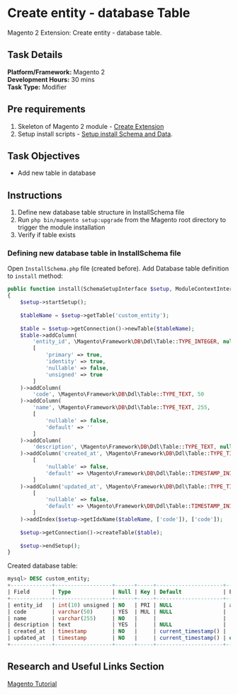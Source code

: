 # Create entity - database Table

Magento 2 Extension: Create entity - database table.
 
## Task Details  
**Platform/Framework:** Magento 2  
**Development Hours:** 30 mins  
**Task Type:** Modifier
 
## Pre requirements
1. Skeleton of Magento 2 module - [Create Extension](/magento2/create-extension)
2. Setup install scripts - [Setup install Schema and Data](/magento2/setup-install-schema-data).

## Task Objectives
- Add new table in database
 
## Instructions
1. Define new database table structure in InstallSchema file
2. Run `php bin/magento setup:upgrade` from the Magento root directory to trigger the module installation
3. Verify if table exists

### Defining new database table in InstallSchema file
Open `InstallSchema.php` file (created before). Add Database table definition to `install` method:
```php
public function install(SchemaSetupInterface $setup, ModuleContextInterface $context)
{
    $setup->startSetup();
 
    $tableName = $setup->getTable('custom_entity');
 
    $table = $setup->getConnection()->newTable($tableName);
    $table->addColumn(
        'entity_id', \Magento\Framework\DB\Ddl\Table::TYPE_INTEGER, null,
        [
            'primary' => true,
            'identity' => true,
            'nullable' => false,
            'unsigned' => true
        ]
    )->addColumn(
        'code', \Magento\Framework\DB\Ddl\Table::TYPE_TEXT, 50
    )->addColumn(
        'name', \Magento\Framework\DB\Ddl\Table::TYPE_TEXT, 255,
        [
            'nullable' => false,
            'default' => ''
        ]
    )->addColumn(
        'description', \Magento\Framework\DB\Ddl\Table::TYPE_TEXT, null
    )->addColumn('created_at', \Magento\Framework\DB\Ddl\Table::TYPE_TIMESTAMP, null,
        [
            'nullable' => false,
            'default' => \Magento\Framework\DB\Ddl\Table::TIMESTAMP_INIT
        ]
    )->addColumn('updated_at', \Magento\Framework\DB\Ddl\Table::TYPE_TIMESTAMP, null,
        [
            'nullable' => false,
            'default' => \Magento\Framework\DB\Ddl\Table::TIMESTAMP_INIT_UPDATE
        ]
    )->addIndex($setup->getIdxName($tableName, ['code']), ['code']);
 
    $setup->getConnection()->createTable($table);
 
    $setup->endSetup();
}
``` 

Created database table:
```sql
mysql> DESC custom_entity;
+-------------+------------------+------+-----+---------------------+-------------------------------+
| Field       | Type             | Null | Key | Default             | Extra                         |
+-------------+------------------+------+-----+---------------------+-------------------------------+
| entity_id   | int(10) unsigned | NO   | PRI | NULL                | auto_increment                |
| code        | varchar(50)      | YES  | MUL | NULL                |                               |
| name        | varchar(255)     | NO   |     |                     |                               |
| description | text             | YES  |     | NULL                |                               |
| created_at  | timestamp        | NO   |     | current_timestamp() |                               |
| updated_at  | timestamp        | NO   |     | current_timestamp() | on update current_timestamp() |
+-------------+------------------+------+-----+---------------------+-------------------------------+

```

## Research and Useful Links Section
[Magento Tutorial](http://devdocs.magento.com/videos/fundamentals/add-a-new-table-to-database/)
